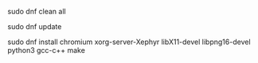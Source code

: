 sudo dnf clean all

sudo dnf update

sudo dnf install chromium xorg-server-Xephyr libX11-devel libpng16-devel python3 gcc-c++ make


